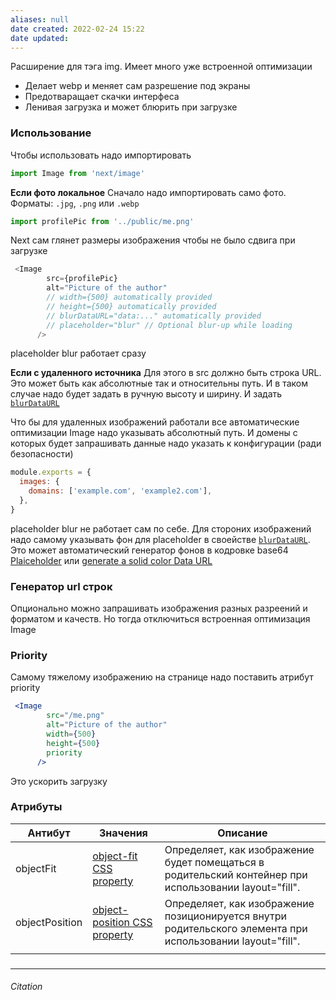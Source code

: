 ```yaml
---
aliases: null
date created: 2022-02-24 15:22
date updated:
---
```


Расширение для тэга img. Имеет много уже встроенной оптимизации

- Делает webp и меняет сам разрешение под экраны
- Предотваращает скачки интерфеса
- Ленивая загрузка и может блюрить при загрузке

### Использование
Чтобы использовать надо импортировать
```jsx
import Image from 'next/image'
```

**Если фото локальное**
Сначало надо импортировать само фото. Форматы:  `.jpg`, `.png` или `.webp`

```jsx
import profilePic from '../public/me.png'
```

Next сам глянет размеры изображения чтобы не было сдвига при загрузке

```js
 <Image
        src={profilePic}
        alt="Picture of the author"
        // width={500} automatically provided
        // height={500} automatically provided
        // blurDataURL="data:..." automatically provided
        // placeholder="blur" // Optional blur-up while loading
      />
```

placeholder blur работает сразу

**Если с удаленного источника**
Для этого в src должно быть строка URL. Это может быть как абсолютные так и относительны путь. И в таком случае надо будет задать в ручную высоту и ширину. И задать [`blurDataURL`](https://nextjs.org/docs/api-reference/next/image#blurdataurl) 

Что бы для удаленных изображений работали все автоматические оптимизации Image надо указывать абсолютный путь.  И домены с которых будет запрашивать данные надо указать к конфигурации (ради безопасности)

```js
module.exports = {
  images: {
    domains: ['example.com', 'example2.com'],
  },
}
```

placeholder blur не работает сам по себе. Для стороних изображений надо самому указывать фон для placeholder в своействе  [`blurDataURL`](https://nextjs.org/docs/api-reference/next/image#blurdataurl). Это может автоматический генератор фонов в кодровке base64 [Plaiceholder](https://github.com/joe-bell/plaiceholder) или [generate a solid color Data URL](https://png-pixel.com/)


### Генератор url строк 
Опционально можно запрашивать изображения разных разреений и форматом и качеств. Но тогда отключиться встроенная оптимизация Image

### Priority

Самому тяжелому изображению на странице надо поставить атрибут priority
```jsx
 <Image
        src="/me.png"
        alt="Picture of the author"
        width={500}
        height={500}
        priority
      />
```

Это ускорить загрузку

### Атрибуты

| Антибут        | Значения                                                                                         | Описание                                                                                                   |
| -------------- | ------------------------------------------------------------------------------------------------ | ---------------------------------------------------------------------------------------------------------- |
| objectFit      | [object-fit CSS property](https://developer.mozilla.org/en-US/docs/Web/CSS/object-fit)           | Определяет, как изображение будет помещаться в родительский контейнер при использовании layout="fill".     |
| objectPosition | [object-position CSS property](https://developer.mozilla.org/en-US/docs/Web/CSS/object-position) | Определяет, как изображение позиционируется внутри родительского элемента при использовании layout="fill". |
|                |                                                                                                  |                                                                                                            |



###

---

###### Citation


